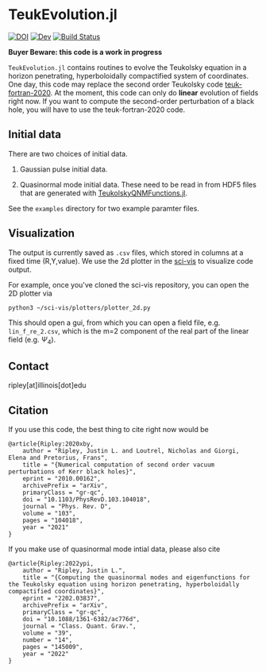 # TeukEvolution.jl

[![DOI](https://zenodo.org/badge/456469676.svg)](https://zenodo.org/badge/latestdoi/456469676)
[![Dev](https://img.shields.io/badge/docs-dev-blue.svg)](https://JLRipley314.github.io/TeukEvolution.jl/dev)
[![Build Status](https://github.com/JLRipley314/TeukEvolution.jl/actions/workflows/CI.yml/badge.svg?branch=main)](https://github.com/JLRipley314/TeukEvolution.jl/actions/workflows/CI.yml?query=branch%3Amain)

**Buyer Beware: this code is a work in progress**

`TeukEvolution.jl` contains routines to evolve the Teukolsky equation in
a horizon penetrating, hyperboloidally compactified system of coordinates.
One day, this code may replace the second order Teukolsky code
[teuk-fortran-2020](https://github.com/JLRipley314/teuk-fortran-2020).
At the moment, this code can only do **linear** evolution of fields
right now. If you want to compute the second-order perturbation of
a black hole, you will have to use the teuk-fortran-2020 code.

## Initial data

There are two choices of initial data.

1. Gaussian pulse initial data.

2. Quasinormal mode initial data. These need to be read in from HDF5 files that
are generated with 
[TeukolskyQNMFunctions.jl](https://github.com/JLRipley314/TeukolskyQNMFunctions.jl). 

See the `examples` directory for two example paramter files.

## Visualization

The output is currently saved as `.csv` files, which stored in columns at
a fixed time (R,Y,value). 
We use the 2d plotter in the [sci-vis](https://github.com/JLRipley314/sci-vis)
to visualize code output.

For example, once you've cloned the sci-vis repository, you can open
the 2D plotter via
```
python3 ~/sci-vis/plotters/plotter_2d.py
```
This should open a gui, from which you can open a field file, e.g.
`lin_f_re_2.csv`, which is the m=2 component of the real part of the
linear field (e.g. $\Psi_4$).

## Contact

ripley[at]illinois[dot]edu

## Citation 

If you use this code, the best thing to cite right now would be

```
@article{Ripley:2020xby,
    author = "Ripley, Justin L. and Loutrel, Nicholas and Giorgi, Elena and Pretorius, Frans",
    title = "{Numerical computation of second order vacuum perturbations of Kerr black holes}",
    eprint = "2010.00162",
    archivePrefix = "arXiv",
    primaryClass = "gr-qc",
    doi = "10.1103/PhysRevD.103.104018",
    journal = "Phys. Rev. D",
    volume = "103",
    pages = "104018",
    year = "2021"
}
```

If you make use of quasinormal mode intial data, please also cite
```
@article{Ripley:2022ypi,
    author = "Ripley, Justin L.",
    title = "{Computing the quasinormal modes and eigenfunctions for the Teukolsky equation using horizon penetrating, hyperboloidally compactified coordinates}",
    eprint = "2202.03837",
    archivePrefix = "arXiv",
    primaryClass = "gr-qc",
    doi = "10.1088/1361-6382/ac776d",
    journal = "Class. Quant. Grav.",
    volume = "39",
    number = "14",
    pages = "145009",
    year = "2022"
}
```

